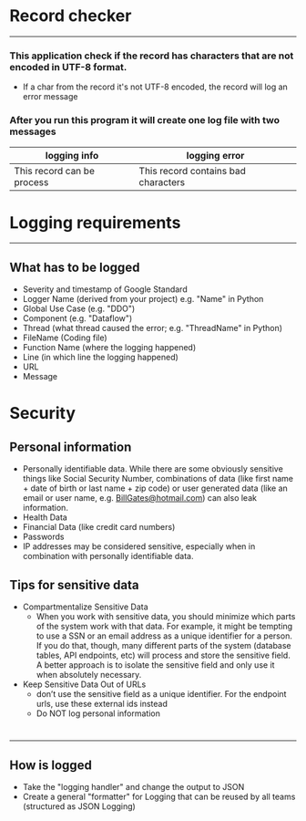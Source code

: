 # Record checker

***

### This application check if the record has characters that are not encoded in UTF-8 format.
- If a char from the record it's not UTF-8 encoded, the record will log an error message

### After you run this program it will create one log file with two messages

| logging info               | logging error                       |
|----------------------------|-------------------------------------|
| This record can be process | This record contains bad characters |

# Logging requirements
***
## What has to be logged
- Severity and timestamp of Google Standard
- Logger Name (derived from your project) e.g. "Name" in Python 
- Global Use Case (e.g. "DDO")
- Component (e.g. "Dataflow") 
- Thread (what thread caused the error; e.g. "ThreadName" in Python)
- FileName (Coding file)
- Function Name (where the logging happened) 
- Line (in which line the logging happened) 
- URL 
- Message 
# Security
## Personal information
- Personally identifiable data. While there are some obviously sensitive things like Social Security Number, combinations of data (like first name + date of birth or last name + zip code) or user generated data (like an email or user name, e.g. BillGates@hotmail.com) can also leak information.
- Health Data
- Financial Data (like credit card numbers)
- Passwords
- IP addresses may be considered sensitive, especially when in combination with personally identifiable data.
## Tips for sensitive data
- Compartmentalize Sensitive Data 
   - When you work with sensitive data, you should minimize which parts of the system work with that data. For example, it might be tempting to use a SSN or an email address as a unique identifier for a person. If you do that, though, many different parts of the system (database tables, API endpoints, etc) will process and store the sensitive field. A better approach is to isolate the sensitive field and only use it when absolutely necessary.
- Keep Sensitive Data Out of URLs
   - don’t use the sensitive field as a unique identifier. For the endpoint urls, use these external ids instead
   - Do NOT log personal information
#
***
## How is logged

- Take the "logging handler" and change the output to JSON
- Create a general "formatter" for Logging that can be reused by all teams (structured as JSON Logging)
